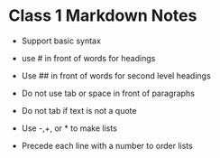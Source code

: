 # Class 1 Markdown Notes

- Support basic syntax

- use # in front of words for headings

- Use ## in front of words for second level headings

- Do not use tab or space in front of paragraphs

- Do not tab if text is not a quote

- Use -,+, or * to make lists

- Precede each line with a number to order lists
